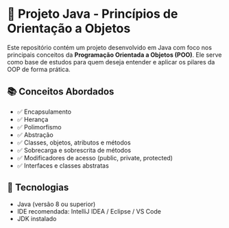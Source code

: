 # 🧱 Projeto Java - Princípios de Orientação a Objetos

Este repositório contém um projeto desenvolvido em Java com foco nos principais conceitos da **Programação Orientada a Objetos (POO)**. Ele serve como base de estudos para quem deseja entender e aplicar os pilares da OOP de forma prática.

## 📚 Conceitos Abordados

- ✅ Encapsulamento  
- ✅ Herança  
- ✅ Polimorfismo  
- ✅ Abstração  
- ✅ Classes, objetos, atributos e métodos  
- ✅ Sobrecarga e sobrescrita de métodos  
- ✅ Modificadores de acesso (public, private, protected)  
- ✅ Interfaces e classes abstratas

## 🚀 Tecnologias

- Java (versão 8 ou superior)
- IDE recomendada: IntelliJ IDEA / Eclipse / VS Code
- JDK instalado

